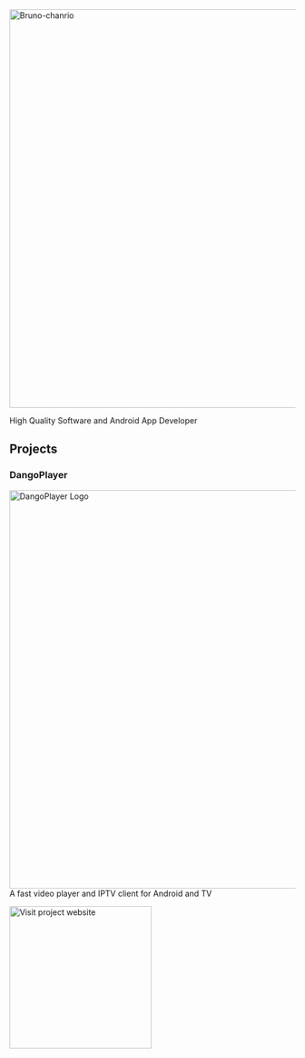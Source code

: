 <img alt='Bruno-chanrio' width='700' src='https://brunochanrio.github.io/assets/Bruno-chanrio_FullLogo_Colorful.png'/>

High Quality Software and Android App Developer

## Projects
### DangoPlayer
<img alt='DangoPlayer Logo' width='700' src='https://brunochanrio.github.io/DangoPlayer/assets/DangoPlayerUni_Logo.png'/>
A fast video player and IPTV client for Android and TV


<a href="https://brunochanrio.github.io/DangoPlayer/"><img alt='Visit project website' width='250' src='https://brunochanrio.github.io/assets/Bruno-chanrio_VisitProjectWebsite_Button.png'/></a>
